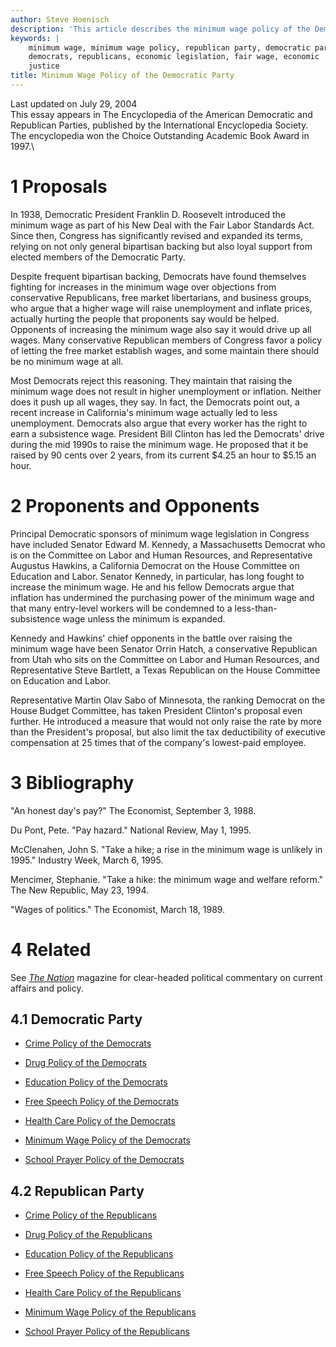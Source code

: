 ```yaml
---
author: Steve Hoenisch
description: 'This article describes the minimum wage policy of the Democratic Party.'
keywords: |
    minimum wage, minimum wage policy, republican party, democratic party,
    democrats, republicans, economic legislation, fair wage, economic
    justice
title: Minimum Wage Policy of the Democratic Party
---
```



Last updated on July 29, 2004\
This essay appears in The Encyclopedia of the American Democratic and
Republican Parties, published by the International Encyclopedia Society.
The encyclopedia won the Choice Outstanding Academic Book Award in
1997.\


1 Proposals
=================================


In 1938, Democratic President Franklin D. Roosevelt introduced the
minimum wage as part of his New Deal with the Fair Labor Standards Act.
Since then, Congress has significantly revised and expanded its terms,
relying on not only general bipartisan backing but also loyal support
from elected members of the Democratic Party.







Despite frequent bipartisan backing, Democrats have found themselves
fighting for increases in the minimum wage over objections from
conservative Republicans, free market libertarians, and business groups,
who argue that a higher wage will raise unemployment and inflate prices,
actually hurting the people that proponents say would be helped.
Opponents of increasing the minimum wage also say it would drive up all
wages. Many conservative Republican members of Congress favor a policy
of letting the free market establish wages, and some maintain there
should be no minimum wage at all.



Most Democrats reject this reasoning. They maintain that raising the
minimum wage does not result in higher unemployment or inflation.
Neither does it push up all wages, they say. In fact, the Democrats
point out, a recent increase in California\'s minimum wage actually led
to less unemployment. Democrats also argue that every worker has the
right to earn a subsistence wage. President Bill Clinton has led the
Democrats\' drive during the mid 1990s to raise the minimum wage. He
proposed that it be raised by 90 cents over 2 years, from its current
\$4.25 an hour to \$5.15 an hour.



2 Proponents and Opponents
===============================================================


Principal Democratic sponsors of minimum wage legislation in Congress
have included Senator Edward M. Kennedy, a Massachusetts Democrat who is
on the Committee on Labor and Human Resources, and Representative
Augustus Hawkins, a California Democrat on the House Committee on
Education and Labor. Senator Kennedy, in particular, has long fought to
increase the minimum wage. He and his fellow Democrats argue that
inflation has undermined the purchasing power of the minimum wage and
that many entry-level workers will be condemned to a
less-than-subsistence wage unless the minimum is expanded.



Kennedy and Hawkins\' chief opponents in the battle over raising the
minimum wage have been Senator Orrin Hatch, a conservative Republican
from Utah who sits on the Committee on Labor and Human Resources, and
Representative Steve Bartlett, a Texas Republican on the House Committee
on Education and Labor.



Representative Martin Olav Sabo of Minnesota, the ranking Democrat on
the House Budget Committee, has taken President Clinton\'s proposal even
further. He introduced a measure that would not only raise the rate by
more than the President\'s proposal, but also limit the tax
deductibility of executive compensation at 25 times that of the
company\'s lowest-paid employee.


3 Bibliography
=======================================


\"An honest day\'s pay?\" The Economist, September 3, 1988.



Du Pont, Pete. \"Pay hazard.\" National Review, May 1, 1995.



McClenahen, John S. \"Take a hike; a rise in the minimum wage is
unlikely in 1995.\" Industry Week, March 6, 1995.



Mencimer, Stephanie. \"Take a hike: the minimum wage and welfare
reform.\" The New Republic, May 23, 1994.



\"Wages of politics.\" The Economist, March 18, 1989.


4 Related
=============================


See *[The Nation](https://www.thenation.com/)* magazine for
clear-headed political commentary on current affairs and policy.


4.1 Democratic Party
-------------------------------------------------


* [Crime Policy of the
Democrats](democrats-crime-policy.html)



* [Drug Policy of the
Democrats](democrats-drug-policy.html)



* [Education Policy of the
Democrats](democrats-education-policy.html)



* [Free Speech Policy of the
Democrats](democrats-free-speech-policy.html)



* [Health Care Policy of the
Democrats](democrats-health-care-policy.html)



* [Minimum Wage Policy of the
Democrats](democrats-minimum-wage-policy.html)



* [School Prayer Policy of the
Democrats](democrats-school-prayer-policy.html)



4.2 Republican Party
-------------------------------------------------


* [Crime Policy of the
Republicans](republicans-crime-policy.html)



* [Drug Policy of the
Republicans](republicans-drug-policy.html)



* [Education Policy of the
Republicans](republicans-education-policy.html)



* [Free Speech Policy of the
Republicans](republicans-free-speech-policy.html)



* [Health Care Policy of the
Republicans](republicans-health-care-policy.html)



* [Minimum Wage Policy of the
Republicans](republicans-minimum-wage-policy.html)



* [School Prayer Policy of the
Republicans](republicans-school-prayer-policy.html)


